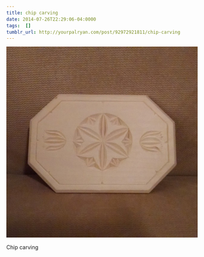 ```yaml
---
title: chip carving
date: 2014-07-26T22:29:06-04:0000
tags:  []
tumblr_url: http://yourpalryan.com/post/92972921811/chip-carving
---
```

![](/assets/images/tumblr/tumblr_n9cmwjAsT61qz77obo1_640.jpg)

Chip carving
